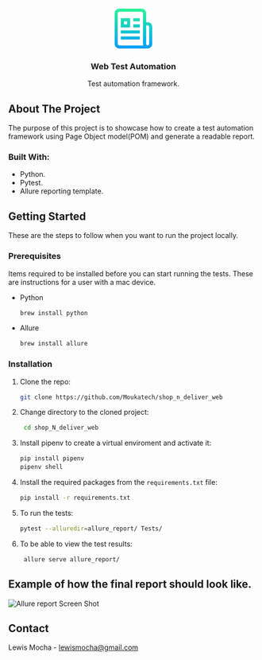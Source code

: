 <br />
<div align="center">
  <a href="https://github.com/Moukatech/API_Automation">
    <img src="images/logo.png" alt="Logo" width="80" height="80">
  </a>

<h3 align="center">Web Test Automation</h3>

  <p align="center">
    Test automation framework.
    <br />
  </p>
</div>


## About The Project
The purpose of this project is to showcase how to create a test automation framework using Page Object model(POM) and generate a readable report.

### Built With:

* Python.
* Pytest.
* Allure reporting template.

## Getting Started

These are the steps to follow when you want to run the project locally.

### Prerequisites

Items required to be installed before you can start running the tests.
These are instructions for a user with a mac device.
* Python
  ```sh
  brew install python
  ```
* Allure
  ```sh
  brew install allure
  ```

### Installation

1. Clone the repo:
   ```sh
   git clone https://github.com/Moukatech/shop_n_deliver_web
   ```
2. Change directory to the cloned project:
   ```sh
    cd shop_N_deliver_web
   ```
4. Install pipenv to create a virtual enviroment and activate it:
   ```sh
   pip install pipenv
   pipenv shell 
   ```
4. Install the required packages from the `requirements.txt` file:
   ```sh
   pip install -r requirements.txt
   ```
5. To run the tests:
   ```sh
   pytest --alluredir=allure_report/ Tests/   
   ```
6. To be able to view the test results:
   ```sh
    allure serve allure_report/ 
   ```

 ## Example of how the final report should look like.
 ![Allure report Screen Shot][Report_Screenshot]
 
 ## Contact
 Lewis Mocha - lewismocha@gmail.com
 
 
 
 
 [Report_Screenshot]: images/Report_Screenshot.png
